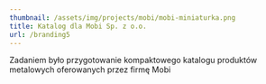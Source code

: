 ```yaml
---
thumbnail: /assets/img/projects/mobi/mobi-miniaturka.png
title: Katalog dla Mobi Sp. z o.o.
url: /branding5
---
```


Zadaniem było przygotowanie kompaktowego katalogu produktów metalowych oferowanych przez firmę Mobi
